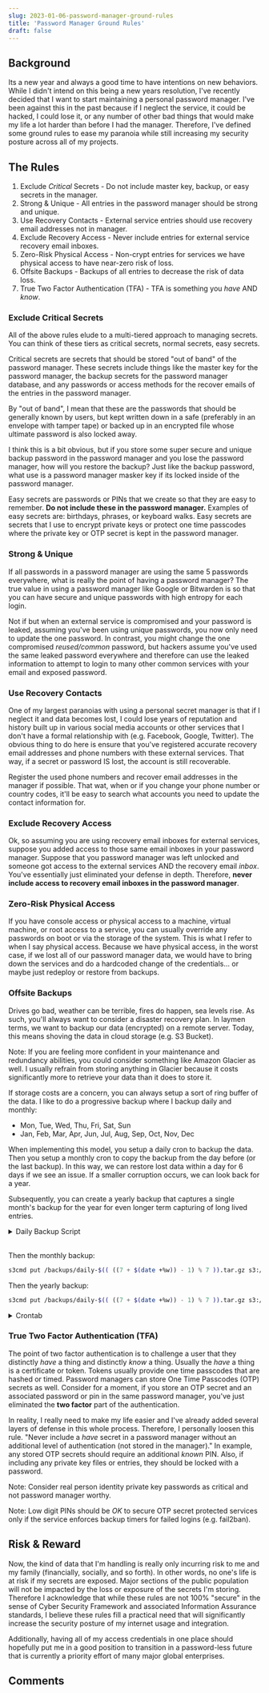 ```yaml
---
slug: 2023-01-06-password-manager-ground-rules
title: 'Password Manager Ground Rules'
draft: false
---
```


## Background

Its a new year and always a good time to have intentions on new behaviors. While I didn't intend on this being a new years resolution, I've recently decided that I want to start maintaining a personal password manager. I've been against this in the past because if I neglect the service, it could be hacked, I could lose it, or any number of other bad things that would make my life a lot harder than before I had the manager. Therefore, I've defined some ground rules to ease my paranoia while still increasing my security posture across all of my projects.

<!-- truncate -->

## The Rules

1. Exclude _Critical_ Secrets - Do not include master key, backup, or easy secrets in the manager.
2. Strong & Unique - All entries in the password manager should be strong and unique.
3. Use Recovery Contacts - External service entries should use recovery email addresses not in manager.
4. Exclude Recovery Access - Never include entries for external service recovery email inboxes.
5. Zero-Risk Physical Access - Non-crypt entries for services we have physical access to have near-zero risk of loss.
6. Offsite Backups - Backups of all entries to decrease the risk of data loss.
7. True Two Factor Authentication (TFA) - TFA is something you _have_ AND _know_.

### Exclude Critical Secrets

All of the above rules elude to a multi-tiered approach to managing secrets. You can think of these tiers as critical secrets, normal secrets, easy secrets.

Critical secrets are secrets that should be stored "out of band" of the password manager. These secrets include things like the master key for the password manager, the backup secrets for the password manager database, and any passwords or access methods for the recover emails of the entries in the password manager.

By "out of band", I mean that these are the passwords that should be generally known by users, but kept written down in a safe (preferably in an envelope with tamper tape) or backed up in an encrypted file whose ultimate password is also locked away.

I think this is a bit obvious, but if you store some super secure and unique backup password in the password manager and you lose the password manager, how will you restore the backup? Just like the backup password, what use is a password manager masker key if its locked inside of the password manager.

Easy secrets are passwords or PINs that we create so that they are easy to remember. **Do not include these in the password manager.** Examples of easy secrets are: birthdays, phrases, or keyboard walks. Easy secrets are secrets that I use to encrypt private keys or protect one time passcodes where the private key or OTP secret is kept in the password manager.

### Strong & Unique

If all passwords in a password manager are using the same 5 passwords everywhere, what is really the point of having a password manager? The true value in using a password manager like Google or Bitwarden is so that you can have secure and unique passwords with high entropy for each login.

Not if but when an external service is compromised and your password is leaked, assuming you've been using unique passwords, you now only need to update the one password. In contrast, you might change the one compromised _reused/common_ password, but hackers assume you've used the same leaked password everywhere and therefore can use the leaked information to attempt to login to many other common services with your email and exposed password.

### Use Recovery Contacts

One of my largest paranoias with using a personal secret manager is that if I neglect it and data becomes lost, I could lose years of reputation and history built up in various social media accounts or other services that I don't have a formal relationship with (e.g. Facebook, Google, Twitter). The obvious thing to do here is ensure that you've registered accurate recovery email addresses and phone numbers with these external services. That way, if a secret or password IS lost, the account is still recoverable.

Register the used phone numbers and recover email addresses in the manager if possible. That wat, when or if you change your phone number or country codes, it'll be easy to search what accounts you need to update the contact information for.

### Exclude Recovery Access

Ok, so assuming you are using recovery email inboxes for external services, suppose you added access to those same email inboxes in your password manager. Suppose that you password manager was left unlocked and someone got access to the external services AND the recovery email _inbox_. You've essentially just eliminated your defense in depth. Therefore, **never include access to recovery email inboxes in the password manager**.

### Zero-Risk Physical Access

If you have console access or physical access to a machine, virtual machine, or root access to a service, you can usually override any passwords on boot or via the storage of the system. This is what I refer to when I say physical access. Because we have physical access, in the worst case, if we lost all of our password manager data, we would have to bring down the services and do a hardcoded change of the credentials... or maybe just redeploy or restore from backups.

### Offsite Backups

Drives go bad, weather can be terrible, fires do happen, sea levels rise. As such, you'll always want to consider a disaster recovery plan. In laymen terms, we want to backup our data (encrypted) on a remote server. Today, this means shoving the data in cloud storage (e.g. S3 Bucket). 

Note: If you are feeling more confident in your maintenance and redundancy abilities, you could consider something like Amazon Glacier as well. I usually refrain from storing anything in Glacier because it costs significantly more to retrieve your data than it does to store it.

If storage costs are a concern, you can always setup a sort of ring buffer of the data. I like to do a progressive backup where I backup daily and monthly:

- Mon, Tue, Wed, Thu, Fri, Sat, Sun
- Jan, Feb, Mar, Apr, Jun, Jul, Aug, Sep, Oct, Nov, Dec

When implementing this model, you setup a daily cron to backup the data. Then you setup a monthly cron to copy the backup from the day before (or the last backup). In this way, we can restore lost data within a day for 6 days if we see an issue. If a smaller corruption occurs, we can look back for a year.

Subsequently, you can create a yearly backup that captures a single month's backup for the year for even longer term capturing of long lived entries.

<details><summary>Daily Backup Script</summary>

```sh
#!/bin/sh

TARGET_PATH=/vault
DAILY_FNAME=daily-$(date +%w)
DAILY_PATH=/backups/${DAILY_FNAME}

# Wipe the old backup.
rm -rf ${DAILY_PATH}

# Create an rsync copy of data folder. (i.e. 80% solution)
mkdir -p ${DAILY_PATH}
rsync -a ${TARGET_PATH}/ ${DAILY_PATH}/

# Copied the crudely copied database.
mv ${DAILY_PATH}/db.sqlite3 ${DAILY_PATH}/db.sqlite3.crude

# Create a graceful database backup.
sqlite3 ${TARGET_PATH}/db.sqlite3 ".backup '${DAILY_PATH}/db.sqlite3'"

# Log some integrity digests
find ${DAILY_PATH} -type f -exec sha1sum {} \; > ${DAILY_PATH}.sha1sums
mv ${DAILY_PATH}.sha1sums ${DAILY_PATH}/

# Tarball the backup
tar -zcf ${DAILY_PATH}.tar.gz ${DAILY_PATH}

# Backup to Cloud
s3cmd put ${DAILY_PATH}.tar.gz s3://bucket/${DAILY_FNAME}.tar.gz
```

</details><br />

Then the monthly backup:

```sh
s3cmd put /backups/daily-$(( ((7 + $(date +%w)) - 1) % 7 )).tar.gz s3://bucket/monthly-$(date +%m).tar.gz
```

Then the yearly backup:

```sh
s3cmd put /backups/daily-$(( ((7 + $(date +%w)) - 1) % 7 )).tar.gz s3://bucket/yearly-$(date +%Y).tar.gz
```

<details><summary>Crontab</summary>

```crontab
# At 04:05
# Daily performed twice incase we're updating or something.
5 4,20 * * * /backups/daily-backup.sh
# At 05:05 on day-of-month 7
# Monthly performed twice incase we're updating or something.
5 5 7,22 * * /backups/monthly-backup.sh
# At 05:05 on day-of-month 7 in Jan, May, Sep
# Yearly performed three times incase we're updating or something.
5 5 7 1,5,9 * /backups/yearly-backup.sh
```

</details>

### True Two Factor Authentication (TFA)

The point of two factor authentication is to challenge a user that they distinctly _have_ a thing and distinctly _know_ a thing. Usually the _have_ a thing is a certificate or token. Tokens usually provide one time passcodes that are hashed or timed. Password managers can store One Time Passcodes (OTP) secrets as well. Consider for a moment, if you store an OTP secret and an associated password or pin in the same password manager, you've just eliminated the **two factor** part of the authentication.

In reality, I really need to make my life easier and I've already added several layers of defense in this whole process. Therefore, I personally loosen this rule. "Never include a _have_ secret in a password manager without an additional level of authentication (not stored in the manager)." In example, any stored OTP secrets should require an additional _known_ PIN. Also, if including any private key files or entries, they should be locked with a password.

Note: Consider real person identity private key passwords as critical and not password manager worthy.

Note: Low digit PINs should be _OK_ to secure OTP secret protected services only if the service enforces backup timers for failed logins (e.g. fail2ban).

## Risk & Reward

Now, the kind of data that I'm handling is really only incurring risk to me and my family (financially, socially, and so forth). In other words, no one's life is at risk if my secrets are exposed. Major sections of the public population will not be impacted by the loss or exposure of the secrets I'm storing. Therefore I acknowledge that while these rules are not 100% "secure" in the sense of Cyber Security Framework and associated Information Assurance standards, I believe these rules fill a practical need that will significantly increase the security posture of my internet usage and integration.

Additionally, having all of my access credentials in one place should hopefully put me in a good position to transition in a password-less future that is currently a priority effort of many major global enterprises.

## Comments

<Comments />
